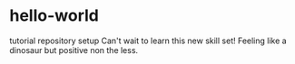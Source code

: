 # hello-world
tutorial repository setup
Can't wait to learn this new skill set! 
Feeling like a dinosaur but positive non the less.
